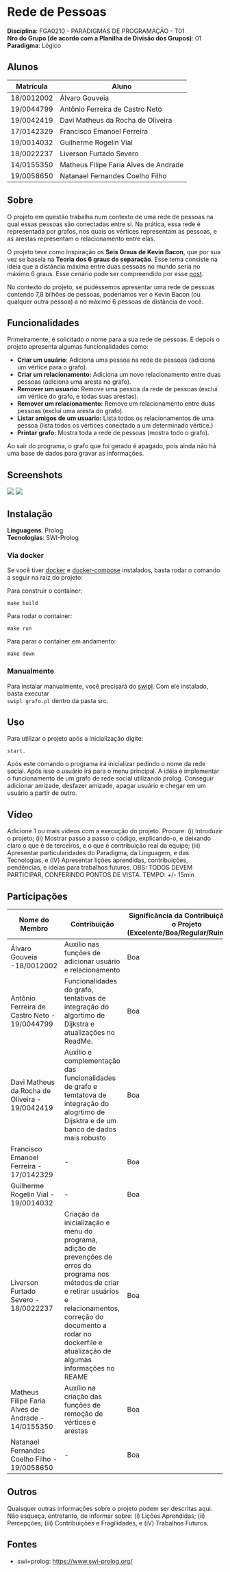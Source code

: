 # Rede de Pessoas

**Disciplina**: FGA0210 - PARADIGMAS DE PROGRAMAÇÃO - T01 <br>
**Nro do Grupo (de acordo com a Planilha de Divisão dos Grupos)**: 01<br>
**Paradigma**: Lógico<br>

## Alunos
|Matrícula | Aluno |
| -- | -- |
| 18/0012002 |  Álvaro Gouveia |
| 19/0044799 |  Antônio Ferreira de Castro Neto |
| 19/0042419 |  Davi Matheus da Rocha de Oliveira |
| 17/0142329 |  Francisco Emanoel Ferreira |
| 19/0014032 |  Guilherme Rogelin Vial |
| 18/0022237 |  Liverson Furtado Severo |
| 14/0155350 |  Matheus Filipe Faria Alves de Andrade |
| 19/0058650 |  Natanael Fernandes Coelho Filho |

## Sobre 

O projeto em questão trabalha num contexto de uma rede de pessoas na qual essas pessoas são conectadas entre si. Na prática, essa rede é representada por grafos, nos quais os vértices representam as pessoas, e as arestas representam o relacionamento entre elas.

O projeto teve como inspiração os **Seis Graus de Kevin Bacon**, que por sua vez se baseia na **Teoria dos 6 graus de separação**. Esse tema consiste na ideia que a distância máxima entre duas pessoas no mundo seria no máximo 6 graus. Esse cenário pode ser compreendido por esse [post](https://ideiasesquecidas.com/2022/06/17/o-numero-de-bacon-e-o-algoritmo-da-distancia-minima/).

No contexto do projeto, se pudéssemos apresentar uma rede de pessoas contendo 7,8 bilhões de pessoas, poderíamos ver o Kevin Bacon (ou qualquer outra pessoa) a no máximo 6 pessoas de distância de você.

## Funcionalidades

Primeiramente, é solicitado o nome para a sua rede de pessoas. E depois o projeto apresenta algumas funcionalidades como: 

- **Criar um usuário**: Adiciona uma pessoa na rede de pessoas (adiciona um vértice para o grafo).
- **Criar um relacionamento:** Adiciona um novo relacionamento entre duas pessoas (adiciona uma aresta no grafo).
- **Remover um usuario:** Remove uma pessoa da rede de pessoas (exclui um vértice do grafo, e todas suas arestas).
- **Remover um relacionamento:** Remove um relacionamento entre duas pessoas (exclui uma aresta do grafo).
- **Listar amigos de um usuario:** Lista todos os relacionamentos de uma pessoa (lista todos os vértices conectado a um determinado vértice.)
- **Printar grafo:** Mostra toda a rede de pessoas (mostra todo o grafo).

Ao sair do programa, o grafo que foi gerado é apagado, pois ainda não há uma base de dados para gravar as informações.

## Screenshots
![](./grafo1.png)
![](./grafo2.png)

## Instalação 
**Linguagens**: Prolog<br>
**Tecnologias**: SWI-Prolog<br>

### Via docker
Se você tiver [docker](https://docs.docker.com/get-docker/) e [docker-compose](https://docs.docker.com/compose/install/) instalados, basta rodar o comando a seguir na raiz do projeto:

Para construir o container:

```make build```

Para rodar o container:

```make run```
  
Para parar o container em andamento:

```make down```

### Manualmente
Para instalar manualmente, você precisará do [swipl](https://www.swi-prolog.org/download/stable). Com ele instalado, basta executar  
```swipl grafo.pl``` dentro da pasta src.

## Uso 
Para utilizar o projeto após a inicialização digite:

    start.

Após este comando o programa irá inicializar pedindo o nome da rede social. Após isso o usuário irá para o menu principal. A idéia é implementar o funcionamento de um grafo de rede social utilizando prolog. Conseguir adicionar amizade, desfazer amizade, apagar usuário e chegar em um usuário a partir de outro.

## Vídeo
Adicione 1 ou mais vídeos com a execução do projeto.
Procure: 
(i) Introduzir o projeto;
(ii) Mostrar passo a passo o código, explicando-o, e deixando claro o que é de terceiros, e o que é contribuição real da equipe;
(iii) Apresentar particularidades do Paradigma, da Linguagem, e das Tecnologias, e
(iV) Apresentar lições aprendidas, contribuições, pendências, e ideias para trabalhos futuros.
OBS: TODOS DEVEM PARTICIPAR, CONFERINDO PONTOS DE VISTA.
TEMPO: +/- 15min

## Participações
| Nome do Membro                           | Contribuição                                         | Significância da Contribuição para o Projeto (Excelente/Boa/Regular/Ruim/Nula) |
| ---------------------------------------- | ---------------------------------------------------- | ------------------------------------------------------------------------------ |
| Álvaro Gouveia -18/0012002		                                   |  Auxilio nas funções de adicionar usuário e relacionamento | Boa | 
| Antônio Ferreira de Castro Neto - 19/0044799| Funcionalidades do grafo, tentativas de integração do algortimo de Dijkstra e atualizações no ReadMe.    | Boa                                                                            |
| Davi Matheus da Rocha de Oliveira - 19/0042419	         |    Auxilio e complementação das funcionalidades de grafo e temtatova de integração do alogrtimo de Dijsktra e de um banco de dados mais robusto    | Boa                                                                            |
| Francisco Emanoel Ferreira   - 17/0142329	              |  - | Boa                                                                             |
|Guilherme Rogelin Vial	- 19/0014032	    |   -    | Boa                                                                       |
| Liverson Furtado Severo	- 18/0022237	            | Criação da inicialização e menu do programa, adição de prevenções de erros do programa nos métodos de criar e retirar usuários e relacionamentos, correção do documento a rodar no dockerfile e atualização de algumas informações no REAME | Boa                                                                          |
| Matheus Filipe Faria Alves de Andrade	- 14/0155350	 |   Auxílio na criação das funções de remoção de vértices e arestas   | Boa                                                                          |
| Natanael Fernandes Coelho Filho	- 19/0058650	                 |    -   | Boa                                                                         |

## Outros 
Quaisquer outras informações sobre o projeto podem ser descritas aqui. Não esqueça, entretanto, de informar sobre:
(i) Lições Aprendidas;
(ii) Percepções;
(iii) Contribuições e Fragilidades, e
(iV) Trabalhos Futuros.

## Fontes
- swi=prolog: https://www.swi-prolog.org/
